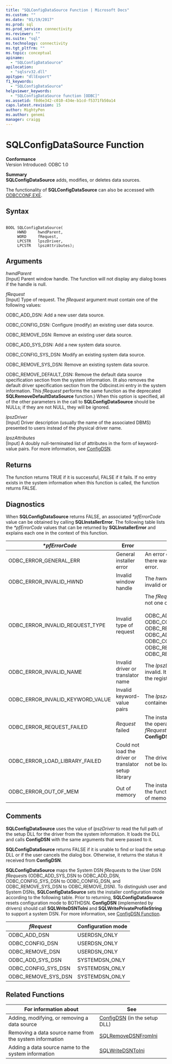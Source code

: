 ```yaml
---
title: "SQLConfigDataSource Function | Microsoft Docs"
ms.custom: ""
ms.date: "01/19/2017"
ms.prod: sql
ms.prod_service: connectivity
ms.reviewer: ""
ms.suite: "sql"
ms.technology: connectivity
ms.tgt_pltfrm: ""
ms.topic: conceptual
apiname: 
  - "SQLConfigDataSource"
apilocation: 
  - "sqlsrv32.dll"
apitype: "dllExport"
f1_keywords: 
  - "SQLConfigDataSource"
helpviewer_keywords: 
  - "SQLConfigDataSource function [ODBC]"
ms.assetid: f8d6e342-c010-434e-b1cd-f5371fb50a14
caps.latest.revision: 15
author: MightyPen
ms.author: genemi
manager: craigg
---
```

# SQLConfigDataSource Function
**Conformance**  
 Version Introduced: ODBC 1.0  
  
 **Summary**  
 **SQLConfigDataSource** adds, modifies, or deletes data sources.  
  
 The functionality of **SQLConfigDataSource** can also be accessed with [ODBCCONF.EXE](../../../odbc/odbcconf-exe.md).  
  
## Syntax  
  
```  
  
BOOL SQLConfigDataSource(  
     HWND     hwndParent,  
     WORD     fRequest,  
     LPCSTR   lpszDriver,  
     LPCSTR   lpszAttributes);  
```  
  
## Arguments  
 *hwndParent*  
 [Input] Parent window handle. The function will not display any dialog boxes if the handle is null.  
  
 *fRequest*  
 [Input] Type of request. The *fRequest* argument must contain one of the following values:  
  
 ODBC_ADD_DSN: Add a new user data source.  
  
 ODBC_CONFIG_DSN: Configure (modify) an existing user data source.  
  
 ODBC_REMOVE_DSN: Remove an existing user data source.  
  
 ODBC_ADD_SYS_DSN: Add a new system data source.  
  
 ODBC_CONFIG_SYS_DSN: Modify an existing system data source.  
  
 ODBC_REMOVE_SYS_DSN: Remove an existing system data source.  
  
 ODBC_REMOVE_DEFAULT_DSN: Remove the default data source specification section from the system information. (It also removes the default driver specification section from the Odbcinst.ini entry in the system information. This *fRequest* performs the same function as the deprecated **SQLRemoveDefaultDataSource** function.) When this option is specified, all of the other parameters in the call to **SQLConfigDataSource** should be NULLs; if they are not NULL, they will be ignored.  
  
 *lpszDriver*  
 [Input] Driver description (usually the name of the associated DBMS) presented to users instead of the physical driver name.  
  
 *lpszAttributes*  
 [Input] A doubly null-terminated list of attributes in the form of keyword-value pairs. For more information, see [ConfigDSN](../../../odbc/reference/syntax/configdsn-function.md).  
  
## Returns  
 The function returns TRUE if it is successful, FALSE if it fails. If no entry exists in the system information when this function is called, the function returns FALSE.  
  
## Diagnostics  
 When **SQLConfigDataSource** returns FALSE, an associated *\*pfErrorCode* value can be obtained by calling **SQLInstallerError**. The following table lists the *\*pfErrorCode* values that can be returned by **SQLInstallerError** and explains each one in the context of this function.  
  
|*\*pfErrorCode*|Error|Description|  
|---------------------|-----------|-----------------|  
|ODBC_ERROR_GENERAL_ERR|General installer error|An error occurred for which there was no specific installer error.|  
|ODBC_ERROR_INVALID_HWND|Invalid window handle|The *hwndParent* argument was invalid or NULL.|  
|ODBC_ERROR_INVALID_REQUEST_TYPE|Invalid type of request|The *fRequest* argument was not one of the following:<br /><br /> ODBC_ADD_DSN ODBC_CONFIG_DSN ODBC_REMOVE_DSN ODBC_ADD_SYS_DSN ODBC_CONFIG_SYS_DSN ODBC_REMOVE_SYS_DSN ODBC_REMOVE_DEFAULT_DSN|  
|ODBC_ERROR_INVALID_NAME|Invalid driver or translator name|The *lpszDriver* argument was invalid. It could not be found in the registry.|  
|ODBC_ERROR_INVALID_KEYWORD_VALUE|Invalid keyword-value pairs|The *lpszAttributes* argument contained a syntax error.|  
|ODBC_ERROR_REQUEST_FAILED|*Request* failed|The installer could not perform the operation requested by the *fRequest* argument. The call to **ConfigDSN** failed.|  
|ODBC_ERROR_LOAD_LIBRARY_FAILED|Could not load the driver or translator setup library|The driver setup library could not be loaded.|  
|ODBC_ERROR_OUT_OF_MEM|Out of memory|The installer could not perform the function because of a lack of memory.|  
  
## Comments  
 **SQLConfigDataSource** uses the value of *lpszDriver* to read the full path of the setup DLL for the driver from the system information. It loads the DLL and calls **ConfigDSN** with the same arguments that were passed to it.  
  
 **SQLConfigDataSource** returns FALSE if it is unable to find or load the setup DLL or if the user cancels the dialog box. Otherwise, it returns the status it received from **ConfigDSN**.  
  
 **SQLConfigDataSource** maps the System DSN *fRequest*s to the User DSN *fRequest*s (ODBC_ADD_SYS_DSN to ODBC_ADD_DSN, ODBC_CONFIG_SYS_DSN to ODBC_CONFIG_DSN, and ODBC_REMOVE_SYS_DSN to ODBC_REMOVE_DSN). To distinguish user and System DSNs, **SQLConfigDataSource** sets the installer configuration mode according to the following table. Prior to returning, **SQLConfigDataSource** resets configuration mode to BOTHDSN. **ConfigDSN** (implemented by drivers) should call **SQLWriteDSNToIni** and **SQLWritePrivateProfileString** to support a system DSN. For more information, see [ConfigDSN Function](../../../odbc/reference/syntax/configdsn-function.md).  
  
|*fRequest*|Configuration mode|  
|----------------|------------------------|  
|ODBC_ADD_DSN|USERDSN_ONLY|  
|ODBC_CONFIG_DSN|USERDSN_ONLY|  
|ODBC_REMOVE_DSN|USERDSN_ONLY|  
|ODBC_ADD_SYS_DSN|SYSTEMDSN_ONLY|  
|ODBC_CONFIG_SYS_DSN|SYSTEMDSN_ONLY|  
|ODBC_REMOVE_SYS_DSN|SYSTEMDSN_ONLY|  
  
## Related Functions  
  
|For information about|See|  
|---------------------------|---------|  
|Adding, modifying, or removing a data source|[ConfigDSN](../../../odbc/reference/syntax/configdsn-function.md) (in the setup DLL)|  
|Removing a data source name from the system information|[SQLRemoveDSNFromIni](../../../odbc/reference/syntax/sqlremovedsnfromini-function.md)|  
|Adding a data source name to the system information|[SQLWriteDSNToIni](../../../odbc/reference/syntax/sqlwritedsntoini-function.md)|
